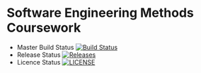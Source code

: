 # Software Engineering Methods Coursework
- Master Build Status [![Build Status](https://travis-ci.org/Veonms/sem-coursework.svg?branch=master)](https://travis-ci.org/Veonms/sem-coursework)
- Release Status [![Releases](https://img.shields.io/github/release/Veonms/sem-coursework/all.svg?style=flat-square)](https://github.com/Veonms/sem-coursework/releases)
- Licence Status [![LICENSE](https://img.shields.io/github/license/Veonms/sem-coursework.svg?style=flat-square)](https://github.com/Veonms/sem-coursework/blob/master/LICENSE)
